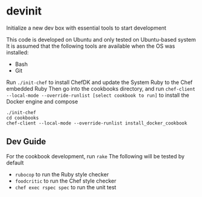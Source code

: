# devinit
Initialize a new dev box with essential tools to start development

This code is developed on Ubuntu and only tested on Ubuntu-based system
It is assumed that the following tools are available when the OS was installed:
- Bash
- Git

Run `./init-chef` to install ChefDK and update the System Ruby to the Chef embedded Ruby
Then go into the cookbooks directory, and run `chef-client --local-mode --override-runlist [select cookbook to run]` to install the Docker engine and compose

```
./init-chef
cd cookbooks
chef-client --local-mode --override-runlist install_docker_cookbook
```

## Dev Guide
For the cookbook development, run `rake`
The following will be tested by default
- `rubocop` to run the Ruby style checker
- `foodcritic` to run the Chef style checker
- `chef exec rspec spec` to run the unit test

